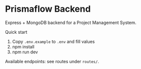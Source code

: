 # Prismaflow Backend

Express + MongoDB backend for a Project Management System.

Quick start

1. Copy `.env.example` to `.env` and fill values
2. npm install
3. npm run dev

Available endpoints: see routes under `routes/`.
